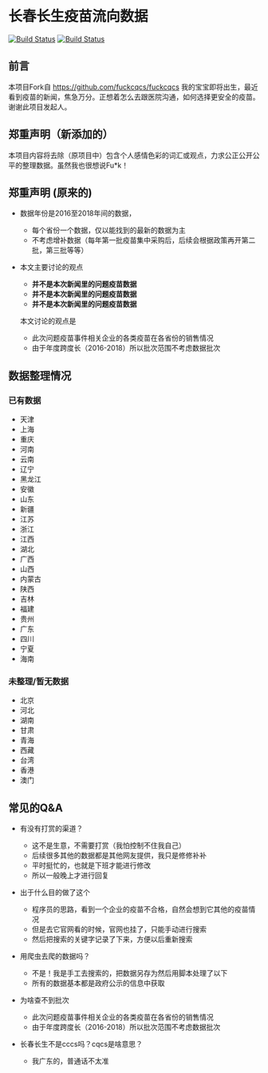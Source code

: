 # 长春长生疫苗流向数据

[![Build Status](https://img.shields.io/github/stars/fuckcqcs/fuckcqcs.svg)](https://github.com/osoc/ChangChunChangShengYiMiaoLiuXiang)
[![Build Status](https://img.shields.io/github/forks/fuckcqcs/fuckcqcs.svg)](https://github.com/osoc/ChangChunChangShengYiMiaoLiuXiang)

## 前言
本项目Fork自 https://github.com/fuckcqcs/fuckcqcs
我的宝宝即将出生，最近看到疫苗的新闻，焦急万分。正想着怎么去跟医院沟通，如何选择更安全的疫苗。谢谢此项目发起人。

## 郑重声明（新添加的）
本项目内容将去除（原项目中）包含个人感情色彩的词汇或观点，力求公正公开公平的整理数据。虽然我也很想说Fu\*k！

## 郑重声明 (原来的)

- 数据年份是2016至2018年间的数据，
    - 每个省份一个数据，仅以能找到的最新的数据为主
    - 不考虑增补数据（每年第一批疫苗集中采购后，后续会根据政策再开第二批，第三批等等）
- 本文主要讨论的观点

    - **并不是本次新闻里的问题疫苗数据**
    - **并不是本次新闻里的问题疫苗数据**
    - **并不是本次新闻里的问题疫苗数据**
    
    本文讨论的观点是
    - 此次问题疫苗事件相关企业的各类疫苗在各省份的销售情况
    - 由于年度跨度长（2016-2018）所以批次范围不考虑数据批次

## 数据整理情况

### 已有数据

- 天津
- 上海
- 重庆
- 河南
- 云南
- 辽宁
- 黑龙江
- 安徽
- 山东
- 新疆
- 江苏
- 浙江
- 江西
- 湖北
- 广西
- 山西
- 内蒙古
- 陕西
- 吉林
- 福建
- 贵州
- 广东
- 四川
- 宁夏
- 海南

### 未整理/暂无数据

- 北京
- 河北
- 湖南
- 甘肃
- 青海
- 西藏
- 台湾
- 香港
- 澳门



## 常见的Q&A

- 有没有打赏的渠道？
    -  这不是生意，不需要打赏（我怕控制不住我自己）
    -  后续很多其他的数据都是其他网友提供，我只是修修补补
    -  平时挺忙的，也就是下班才能进行修改
    -  所以一般晚上才进行回复

- 出于什么目的做了这个 
    - 程序员的思路，看到一个企业的疫苗不合格，自然会想到它其他的疫苗情况
    - 但是去它官网看的时候，官网也挂了，只能手动进行搜索
    - 然后把搜索的关键字记录了下来，方便以后重新搜索

- 用爬虫去爬的数据吗？
    - 不是！我是手工去搜索的，把数据另存为然后用脚本处理了以下
    - 所有的数据基本都是政府公示的信息中获取     

- 为啥查不到批次
    - 此次问题疫苗事件相关企业的各类疫苗在各省份的销售情况
    - 由于年度跨度长（2016-2018）所以批次范围不考虑数据批次

- 长春长生不是cccs吗？cqcs是啥意思？
    - 我广东的，普通话不太准
